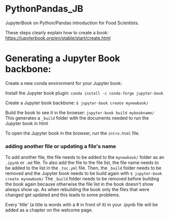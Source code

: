 # PythonPandas_JB
JupyterBook on Python/Pandas introduction for Food Scientists.

These steps clearly explain how to create a book: https://jupyterbook.org/en/stable/start/create.html 

# Generating a Jupyter Book backbone:
Create a new conda environment for your Jupyter book:

Install the Jupyter book plugin:
`conda install -c conda-forge jupyter-book`

Create a Jupyter book backbone:
`$ jupyter-book create mynewbook/`

Build the book to see it in the browser: 
`jupyter-book build mybookname/`
This generates a `_build` folder with the documents needed to run the Jupyter book in html 

To open the Jupyter book in the browser, run the `intro.html` file. 

### adding another file or updating a file's name
To add another file, the file needs to be added to the `mynewbook/` folder as an `.ipynb` or `.md` file. To also add the file to the file list, the file name needs to be added to the list in the `_toc.yml` file. Then, the `_build` folder needs to be removed and the Jupyter book needs to be build again with 
`$ jupyter-book create mynewbook/`
The `_build` folder needs to be removed before building the book again because otherwise the file list in the book doesn't show always show up. As when rebuilding the book only the files that were changed get updated and this leads to some problems.

Every 'title' (a title is words with a # in front of it) in your .ipynb file will be added as a chapter on the welcome page. 

